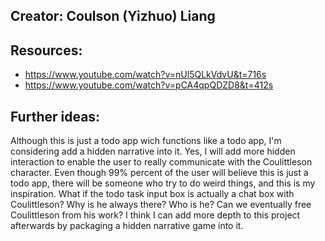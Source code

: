 ## Creator: Coulson (Yizhuo) Liang

## Resources: 
- https://www.youtube.com/watch?v=nUl5QLkVdvU&t=716s
- https://www.youtube.com/watch?v=pCA4qpQDZD8&t=412s

## Further ideas:

Although this is just a todo app wich functions like a todo app, I'm
considering add a hidden narrative into it. Yes, I will add more hidden
interaction to enable the user to really communicate with the
Coulittleson character. Even though 99% percent of the user will believe
this is just a todo app, there will be someone who try to do weird things,
and this is my inspiration. What if the todo task input box is actually a
chat box with Coulittleson? Why is he always there? Who is he? Can we
eventually free Coulittleson from his work? I think I can add more depth
to this project afterwards by packaging a hidden narrative game into it.
